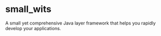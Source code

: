 # small_wits
A small yet comprehensive Java layer framework that helps you rapidly develop your applications.
